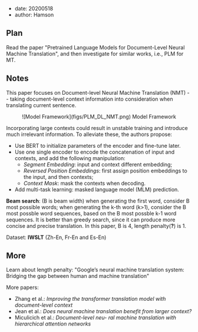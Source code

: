 - date: 20200518 
- author: Hamson

## Plan
Read the paper "Pretrained Language Models for Document-Level Neural Machine Translation", and then investigate for similar works, i.e., PLM for MT.

## Notes
This paper focuses on Document-level Neural Machine Translation (NMT) -- taking document-level context information into consideration when translating current sentence.

 <div align="center">![Model Framework](figs/PLM_DL_NMT.png) Model Framework </div>

Incorporating large contexts could result in unstable training and introduce much irrelevant information. To alleviate these, the authors propose:

- Use BERT to initialize parameters of the encoder and fine-tune later.   
- Use one single encoder to encode the concatenation of input and contexts, and add the following manipulation:
   - *Segment Embedding*: input and context different embedding;
   - *Reversed Position Embeddings*: first assign position embeddings to the input, and then contexts;
   - *Context Mask*: mask the contexts when decoding.
- Add multi-task learning: masked language model (MLM) prediction.


**Beam search**: (B is beam width) when generating the first word, consider B most possible words; when generating the k-th word (k>1), consider the B most possble word sequences, based on the B most possble k-1 word sequences. It is better than greedy search, since it can produce more concise and precise translation. In this paper, B is 4, length penalty(**?**) is 1.

Dataset: **IWSLT** (Zh-En, Fr-En and Es-En)
## More
Learn about length penalty: "Google’s neural machine translation system: Bridging the gap between human and machine translation"

More papers:

- Zhang et al.: *Improving the transformer translation model with document-level context*
- Jean et al.: *Does neural machine translation benefit from larger context?*
- Miculicich et al.: *Document-level neu- ral machine translation with hierarchical attention networks*